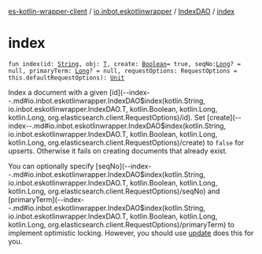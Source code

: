 [es-kotlin-wrapper-client](../../index.md) / [io.inbot.eskotlinwrapper](../index.md) / [IndexDAO](index.md) / [index](./--index--.md)

# index

`fun index(id: `[`String`](https://kotlinlang.org/api/latest/jvm/stdlib/kotlin/-string/index.html)`, obj: `[`T`](index.md#T)`, create: `[`Boolean`](https://kotlinlang.org/api/latest/jvm/stdlib/kotlin/-boolean/index.html)` = true, seqNo: `[`Long`](https://kotlinlang.org/api/latest/jvm/stdlib/kotlin/-long/index.html)`? = null, primaryTerm: `[`Long`](https://kotlinlang.org/api/latest/jvm/stdlib/kotlin/-long/index.html)`? = null, requestOptions: RequestOptions = this.defaultRequestOptions): `[`Unit`](https://kotlinlang.org/api/latest/jvm/stdlib/kotlin/-unit/index.html)

Index a document with a given [id](--index--.md#io.inbot.eskotlinwrapper.IndexDAO$index(kotlin.String, io.inbot.eskotlinwrapper.IndexDAO.T, kotlin.Boolean, kotlin.Long, kotlin.Long, org.elasticsearch.client.RequestOptions)/id). Set [create](--index--.md#io.inbot.eskotlinwrapper.IndexDAO$index(kotlin.String, io.inbot.eskotlinwrapper.IndexDAO.T, kotlin.Boolean, kotlin.Long, kotlin.Long, org.elasticsearch.client.RequestOptions)/create) to `false` for upserts. Otherwise it fails on creating documents that already exist.

You can optionally specify [seqNo](--index--.md#io.inbot.eskotlinwrapper.IndexDAO$index(kotlin.String, io.inbot.eskotlinwrapper.IndexDAO.T, kotlin.Boolean, kotlin.Long, kotlin.Long, org.elasticsearch.client.RequestOptions)/seqNo) and [primaryTerm](--index--.md#io.inbot.eskotlinwrapper.IndexDAO$index(kotlin.String, io.inbot.eskotlinwrapper.IndexDAO.T, kotlin.Boolean, kotlin.Long, kotlin.Long, org.elasticsearch.client.RequestOptions)/primaryTerm) to implement optimistic locking. However, you should use [update](update.md) does this for you.

